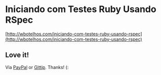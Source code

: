 # Iniciando com Testes Ruby Usando RSpec

[http://wbotelhos.com/iniciando-com-testes-ruby-usando-rspec](http://wbotelhos.com/iniciando-com-testes-ruby-usando-rspec)

## Love it!

Via [PayPal](https://www.paypal.com/cgi-bin/webscr?cmd=_donations&business=X8HEP2878NDEG&item_name=wbotelhos.com) or [Gittip](http://www.gittip.com/wbotelhos). Thanks! (:
